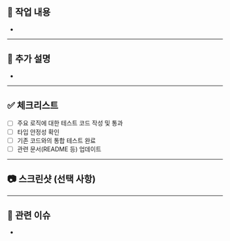 ## 📄 작업 내용
<!-- 이 PR에서 작업한 내용을 구체적으로 적어주세요 -->
- 

---

## 🤔 추가 설명
<!-- 코드 구현에 대한 추가적인 설명이나 고려 사항이 있다면 적어주세요 -->
- 

---

## ✅ 체크리스트
- [ ] 주요 로직에 대한 테스트 코드 작성 및 통과
- [ ] 타입 안정성 확인
- [ ] 기존 코드와의 통합 테스트 완료
- [ ] 관련 문서(README 등) 업데이트

---

## 📷 스크린샷 (선택 사항)
<!-- 동작 화면, 테스트 결과 등 시각적인 자료가 있다면 추가해주세요 -->

---

## 🔗 관련 이슈
<!-- 관련된 이슈 번호를 적어주세요 -->
- 
